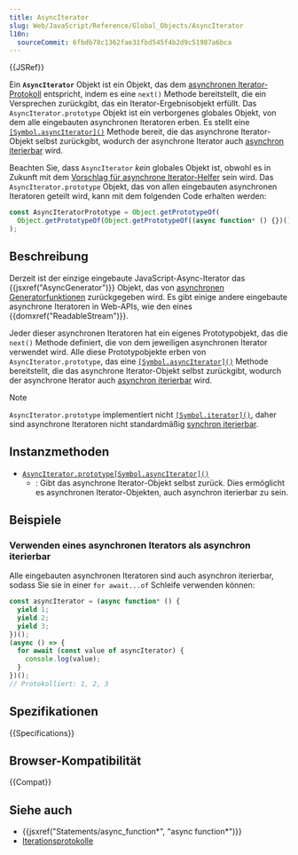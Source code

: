 ```yaml
---
title: AsyncIterator
slug: Web/JavaScript/Reference/Global_Objects/AsyncIterator
l10n:
  sourceCommit: 6fbdb78c1362fae31fbd545f4b2d9c51987a6bca
---
```


{{JSRef}}

Ein **`AsyncIterator`** Objekt ist ein Objekt, das dem [asynchronen Iterator-Protokoll](/de/docs/Web/JavaScript/Reference/Iteration_protocols#the_async_iterator_and_async_iterable_protocols) entspricht, indem es eine `next()` Methode bereitstellt, die ein Versprechen zurückgibt, das ein Iterator-Ergebnisobjekt erfüllt. Das `AsyncIterator.prototype` Objekt ist ein verborgenes globales Objekt, von dem alle eingebauten asynchronen Iteratoren erben. Es stellt eine [`[Symbol.asyncIterator]()`](/de/docs/Web/JavaScript/Reference/Global_Objects/AsyncIterator/Symbol.asyncIterator) Methode bereit, die das asynchrone Iterator-Objekt selbst zurückgibt, wodurch der asynchrone Iterator auch [asynchron iterierbar](/de/docs/Web/JavaScript/Reference/Iteration_protocols#the_async_iterator_and_async_iterable_protocols) wird.

Beachten Sie, dass `AsyncIterator` _kein_ globales Objekt ist, obwohl es in Zukunft mit dem [Vorschlag für asynchrone Iterator-Helfer](https://github.com/tc39/proposal-async-iterator-helpers) sein wird. Das `AsyncIterator.prototype` Objekt, das von allen eingebauten asynchronen Iteratoren geteilt wird, kann mit dem folgenden Code erhalten werden:

```js
const AsyncIteratorPrototype = Object.getPrototypeOf(
  Object.getPrototypeOf(Object.getPrototypeOf((async function* () {})())),
);
```

## Beschreibung

Derzeit ist der einzige eingebaute JavaScript-Async-Iterator das {{jsxref("AsyncGenerator")}} Objekt, das von [asynchronen Generatorfunktionen](/de/docs/Web/JavaScript/Reference/Statements/async_function*) zurückgegeben wird. Es gibt einige andere eingebaute asynchrone Iteratoren in Web-APIs, wie den eines {{domxref("ReadableStream")}}.

Jeder dieser asynchronen Iteratoren hat ein eigenes Prototypobjekt, das die `next()` Methode definiert, die von dem jeweiligen asynchronen Iterator verwendet wird. Alle diese Prototypobjekte erben von `AsyncIterator.prototype`, das eine [`[Symbol.asyncIterator]()`](/de/docs/Web/JavaScript/Reference/Global_Objects/Symbol/asyncIterator) Methode bereitstellt, die das asynchrone Iterator-Objekt selbst zurückgibt, wodurch der asynchrone Iterator auch [asynchron iterierbar](/de/docs/Web/JavaScript/Reference/Iteration_protocols#the_async_iterator_and_async_iterable_protocols) wird.

> [!NOTE]
> `AsyncIterator.prototype` implementiert nicht [`[Symbol.iterator]()`](/de/docs/Web/JavaScript/Reference/Global_Objects/Symbol/iterator), daher sind asynchrone Iteratoren nicht standardmäßig [synchron iterierbar](/de/docs/Web/JavaScript/Reference/Iteration_protocols#the_iterable_protocol).

## Instanzmethoden

- [`AsyncIterator.prototype[Symbol.asyncIterator]()`](/de/docs/Web/JavaScript/Reference/Global_Objects/AsyncIterator/Symbol.asyncIterator)
  - : Gibt das asynchrone Iterator-Objekt selbst zurück. Dies ermöglicht es asynchronen Iterator-Objekten, auch asynchron iterierbar zu sein.

## Beispiele

### Verwenden eines asynchronen Iterators als asynchron iterierbar

Alle eingebauten asynchronen Iteratoren sind auch asynchron iterierbar, sodass Sie sie in einer `for await...of` Schleife verwenden können:

```js
const asyncIterator = (async function* () {
  yield 1;
  yield 2;
  yield 3;
})();
(async () => {
  for await (const value of asyncIterator) {
    console.log(value);
  }
})();
// Protokolliert: 1, 2, 3
```

## Spezifikationen

{{Specifications}}

## Browser-Kompatibilität

{{Compat}}

## Siehe auch

- {{jsxref("Statements/async_function*", "async function*")}}
- [Iterationsprotokolle](/de/docs/Web/JavaScript/Reference/Iteration_protocols)

